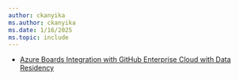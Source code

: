 ```yaml
---
author: ckanyika
ms.author: ckanyika
ms.date: 1/16/2025
ms.topic: include
---
```


- [Azure Boards Integration with GitHub Enterprise Cloud with Data Residency](#azure-boards-integration-with-github-enterprise-cloud-with-data-residency-preview)
